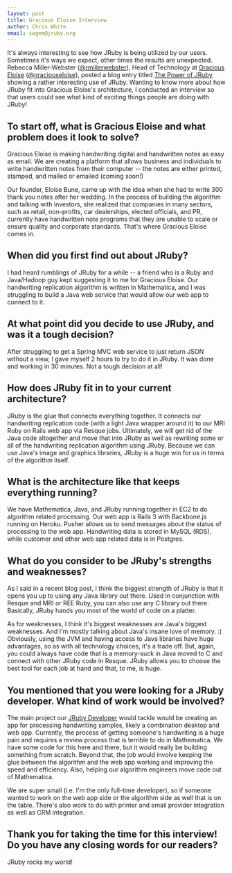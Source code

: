 ```yaml
---
layout: post
title: Gracious Eloise Interview
author: Chris White
email: cwgem@jruby.org
---
```


It's always interesting to see how JRuby is being utilized by our users. Sometimes it's ways we expect, other times the results are unexpected. Rebecca Miller-Webster ([@rmillerwebster](https://twitter.com/#!/rmillerwebster)), Head of Technology at [Gracious Eloise](http://www.graciouseloise.com/) ([@graciouseloise](https://twitter.com/#!/graciouseloise)), posted a blog entry titled [The Power of JRuby](http://www.rebeccamiller-webster.com/2011/11/the-power-of-jruby/) showing a rather interesting use of JRuby. Wanting to know more about how JRuby fit into Gracious Eloise's architecture, I conducted an interview so that users could see what kind of exciting things people are doing with JRuby!

## To start off, what is Gracious Eloise and what problem does it look to solve?

Gracious Eloise is making handwriting digital and handwritten notes as easy as email. We are creating a platform that allows business and individuals to write handwritten notes from their computer -- the notes are either printed, stamped, and mailed or emailed (coming soon!)

Our founder, Eloise Bune, came up with the idea when she had to write 300 thank you notes after her wedding.  In the process of building the algorithm and talking with investors, she realized that companies in many sectors, such as retail, non-profits, car dealerships, elected officials, and PR, currently have handwritten note programs that they are unable to scale or ensure quality and corporate standards.  That's where Gracious Eloise comes in.

## When did you first find out about JRuby?

I had heard rumblings of JRuby for a while -- a friend who is a Ruby and Java/Hadoop guy kept suggesting it to me for Gracious Eloise.  Our handwriting replication algorithm is written in Mathematica, and I was struggling to build a Java web service that would allow our web app to connect to it.

## At what point did you decide to use JRuby, and was it a tough decision?

After struggling to get a Spring MVC web service to just return JSON without a view, I gave myself 2 hours to try to do it in JRuby.  It was done and working in 30 minutes.  Not a tough decision at all! 

## How does JRuby fit in to your current architecture?

JRuby is the glue that connects everything together.  It connects our handwriting replication code (with a light Java wrapper around it) to our MRI Ruby on Rails web app via Resque jobs.  Ultimately, we will get rid of the Java code altogether and move that into JRuby as well as rewriting some or all of the handwriting replication algorithm using JRuby.  Because we can use Java's image and graphics libraries, JRuby is a huge win for us in terms of the algorithm itself. 

## What is the architecture like that keeps everything running?

We have Mathematica, Java, and JRuby running together in EC2 to do algorithm related processing. Our web app is Rails 3 with Backbone.js running on Heroku.  Pusher allows us to send messages about the status of processing to the web app.  Handwriting data is stored in MySQL (RDS), while customer and other web app related data is in Postgres.  

## What do you consider to be JRuby's strengths and weaknesses?

As I said in a recent blog post, I think the biggest strength of JRuby is that it opens you up to using any Java library out there.  Used in conjunction with Resque and MRI or REE Ruby, you can also use any C library out there.  Basically, JRuby hands you most of the world of code on a platter. 
 
As for weaknesses, I think it's biggest weaknesses are Java's biggest weaknesses.   And I'm mostly talking about Java's insane love of memory. :)  Obviously, using the JVM and having access to Java libraries have huge advantages, so as with all technology choices, it's a trade off.  But, again, you could always have code that is a memory-suck in Java moved to C and connect with other JRuby code in Resque.  JRuby allows you to choose the best tool for each job at hand and that, to me, is huge.  

## You mentioned that you were looking for a JRuby developer. What kind of work would be involved?

The main project our [JRuby Developer](http://careers.stackoverflow.com/jobs/14749/ruby-jruby-developer-gracious-eloise) would tackle would be creating an app for processing handwriting samples, likely a combination desktop and web app.  Currently, the process of getting someone's handwriting is a huge pain and requires a review process that is terrible to do in Mathematica.  We have some code for this here and there, but it would really be building something from scratch.  Beyond that, the job would involve keeping the glue between the algorithm and the web app working and improving the speed and efficiency.  Also, helping our algorithm engineers move code out of Mathematica.  

We are super small (i.e. I'm the only full-time developer), so if someone wanted to work on the web app side or the algorithm side as well that is on the table.  There's also work to do with printer and email provider integration as well as CRM integration.
 

## Thank you for taking the time for this interview! Do you have any closing words for our readers?

JRuby rocks my world! 